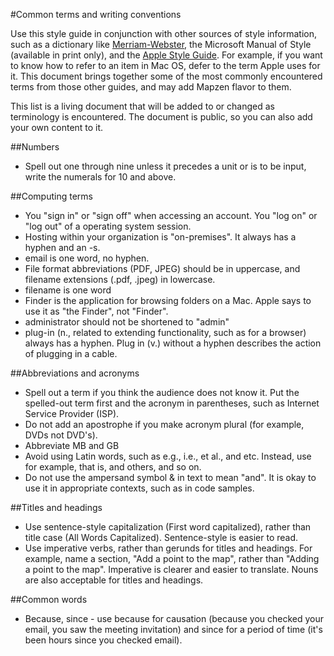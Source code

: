 #Common terms and writing conventions

Use this style guide in conjunction with other sources of style information, such as a dictionary like [Merriam-Webster](http://www.merriam-webster.com/), the Microsoft Manual of Style (available in print only), and the [Apple Style Guide](https://help.apple.com/asg/mac/2013/ASG_2013.pdf). For example, if you want to know how to refer to an item in Mac OS, defer to the term Apple uses for it. This document brings together some of the most commonly encountered terms from those other guides, and may add Mapzen flavor to them.

This list is a living document that will be added to or changed as terminology is encountered. The document is public, so you can also add your own content to it.

##Numbers
- Spell out one through nine unless it precedes a unit or is to be input, write the numerals for 10 and above.

##Computing terms
- You "sign in" or "sign off" when accessing an account. You "log on" or "log out" of a operating system session.
- Hosting within your organization is "on-premises". It always has a hyphen and an -s.
- email is one word, no hyphen.
- File format abbreviations (PDF, JPEG) should be in uppercase, and filename extensions (.pdf, .jpeg) in lowercase.
- filename is one word
- Finder is the application for browsing folders on a Mac. Apple says to use it as "the Finder", not "Finder".
- administrator should not be shortened to "admin"
- plug-in (n., related to extending functionality, such as for a browser) always has a hyphen. Plug in (v.) without a hyphen describes the action of plugging in a cable.

##Abbreviations and acronyms
- Spell out a term if you think the audience does not know it. Put the spelled-out term first and the acronym in parentheses, such as Internet Service Provider (ISP).
- Do not add an apostrophe if you make acronym plural (for example, DVDs not DVD's).
- Abbreviate MB and GB
- Avoid using Latin words, such as e.g., i.e., et al., and etc. Instead, use for example, that is, and others, and so on.
- Do not use the ampersand symbol & in text to mean "and". It is okay to use it in appropriate contexts, such as in code samples.

##Titles and headings
- Use sentence-style capitalization (First word capitalized), rather than title case (All Words Capitalized). Sentence-style is easier to read.
- Use imperative verbs, rather than gerunds for titles and headings. For example, name a section, "Add a point to the map", rather than "Adding a point to the map". Imperative is clearer and easier to translate. Nouns are also acceptable for titles and headings.

##Common words
- Because, since - use because for causation (because you checked your email, you saw the meeting invitation) and since for a period of time (it's been hours since you checked email).
